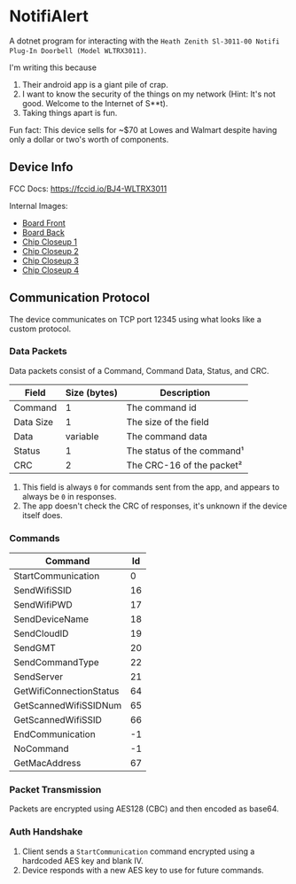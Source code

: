 NotifiAlert
===========

A dotnet program for interacting with the `Heath Zenith Sl-3011-00 Notifi Plug-In Doorbell (Model WLTRX3011)`.

I'm writing this because
1. Their android app is a giant pile of crap.
2. I want to know the security of the things on my network (Hint: It's not good. Welcome to the Internet of S**t).
3. Taking things apart is fun.


Fun fact: This device sells for ~$70 at Lowes and Walmart despite having only a dollar or two's worth of components.

## Device Info

FCC Docs: <https://fccid.io/BJ4-WLTRX3011>

Internal Images:
 - [Board Front](https://cdn.discordapp.com/attachments/383739569356537881/785538075924889600/PXL_20201207_155937072.jpg)
 - [Board Back](https://cdn.discordapp.com/attachments/383739569356537881/785538076416016434/PXL_20201207_160137429.jpg)
 - [Chip Closeup 1](https://cdn.discordapp.com/attachments/383739569356537881/785538076985786418/PXL_20201207_160348249.jpg)
 - [Chip Closeup 2](https://cdn.discordapp.com/attachments/383739569356537881/785538078268719134/PXL_20201207_160559881.jpg)
 - [Chip Closeup 3](https://cdn.discordapp.com/attachments/383739569356537881/785538078798249984/PXL_20201207_160610534.jpg)
 - [Chip Closeup 4](https://cdn.discordapp.com/attachments/383739569356537881/785538079393185792/PXL_20201207_160703703.jpg)

## Communication Protocol

The device communicates on TCP port 12345 using what looks like a custom
protocol.

### Data Packets

Data packets consist of a Command, Command Data, Status, and CRC.

| Field     | Size (bytes) | Description                  |
|-----------|--------------|------------------------------|
| Command   | 1            | The command id               |
| Data Size | 1            | The size of the <Data> field |
| Data      | variable     | The command data             |
| Status    | 1            | The status of the command¹    |
| CRC       | 2            | The CRC-16 of the packet²     |

1. This field is always `0` for commands sent from the app, and appears to
always be `0` in responses.
2. The app doesn't check the CRC of responses, it's unknown if the device
itself does.

### Commands

| Command                 | Id |
|-------------------------|----|
| StartCommunication      | 0  |
| SendWifiSSID            | 16 |
| SendWifiPWD             | 17 |
| SendDeviceName          | 18 |
| SendCloudID             | 19 |
| SendGMT                 | 20 |
| SendCommandType         | 22 |
| SendServer              | 21 |
| GetWifiConnectionStatus | 64 |
| GetScannedWifiSSIDNum   | 65 |
| GetScannedWifiSSID      | 66 |
| EndCommunication        | -1 |
| NoCommand               | -1 |
| GetMacAddress           | 67 |

### Packet Transmission

Packets are encrypted using AES128 (CBC) and then encoded as base64.

### Auth Handshake

1. Client sends a `StartCommunication` command encrypted using a hardcoded AES key and blank IV.
2. Device responds with a new AES key to use for future commands.